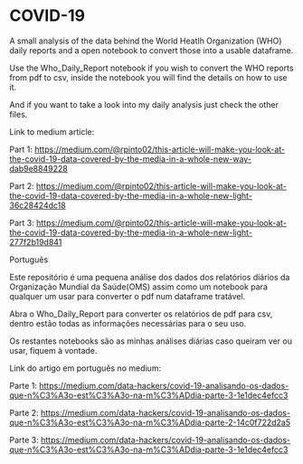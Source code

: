 # COVID-19

A small analysis of the data behind the World Heatlh Organization (WHO) daily reports and a open notebook to convert those into a usable dataframe.

Use the Who_Daily_Report notebook if you wish to convert the WHO reports from pdf to csv, inside the notebook you will find the details on how to use it.

And if you want to take a look into my daily analysis just check the other files.

Link to medium article: 

Part 1: https://medium.com/@rpinto02/this-article-will-make-you-look-at-the-covid-19-data-covered-by-the-media-in-a-whole-new-way-dab9e8849228

Part 2: https://medium.com/@rpinto02/this-article-will-make-you-look-at-the-covid-19-data-covered-by-the-media-in-a-whole-new-light-36c28424dc18

Part 3: https://medium.com/@rpinto02/this-article-will-make-you-look-at-the-covid-19-data-covered-by-the-media-in-a-whole-new-light-277f2b19d841


Português


Este repositório é uma pequena análise dos dados dos relatórios diários da Organização Mundial da Saúde(OMS) assim como um notebook para qualquer um usar para converter o pdf num dataframe tratável.

Abra o Who_Daily_Report para converter os relatórios de pdf para csv, dentro estão todas as informações necessárias para o seu uso.

Os restantes notebooks são as minhas análises diárias caso queiram ver ou usar, fiquem à vontade.

Link do artigo em português no medium:

Parte 1: https://medium.com/data-hackers/covid-19-analisando-os-dados-que-n%C3%A3o-est%C3%A3o-na-m%C3%ADdia-parte-3-1e1dec4efcc3

Parte 2: https://medium.com/data-hackers/covid-19-analisando-os-dados-que-n%C3%A3o-est%C3%A3o-na-m%C3%ADdia-parte-2-14c0f722d2a5

Parte 3: https://medium.com/data-hackers/covid-19-analisando-os-dados-que-n%C3%A3o-est%C3%A3o-na-m%C3%ADdia-parte-3-1e1dec4efcc3

